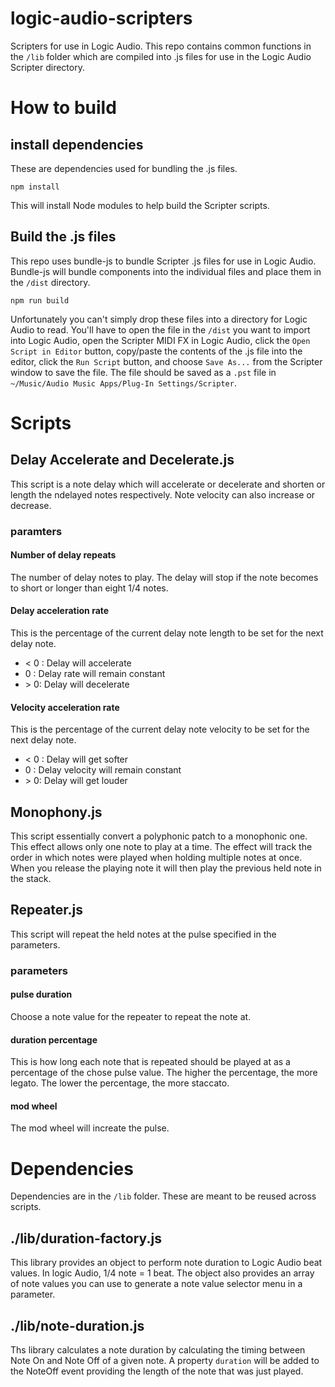 # logic-audio-scripters
Scripters for use in Logic Audio.  This repo contains common functions in the `/lib` folder which are compiled into .js files for use in the Logic Audio Scripter directory.  

# How to build

## install dependencies

These are dependencies used for bundling the .js files.

```
npm install
```

This will install Node modules to help build the Scripter scripts.

## Build the .js files

This repo uses bundle-js to bundle Scripter .js files for use in Logic Audio.  Bundle-js will bundle components into the individual files and place them in the `/dist` directory.

```
npm run build
```
Unfortunately you can't simply drop these files into a directory for Logic Audio to read.  You'll have to open the file in the `/dist` you want to import into Logic Audio, open the Scripter MIDI FX in Logic Audio, click the `Open Script in Editor` button, copy/paste the contents of the .js file into the editor, click the `Run Script` button, and choose `Save As...` from the Scripter window to save the file. The file should be saved as a `.pst` file in `~/Music/Audio Music Apps/Plug-In Settings/Scripter`.

# Scripts
## Delay Accelerate and Decelerate.js
This script is a note delay which will accelerate or decelerate and shorten or length the ndelayed notes respectively.  Note velocity can also increase or decrease. 

### paramters

#### Number of delay repeats
The number of delay notes to play.  The delay will stop if the note becomes to short or longer than eight 1/4 notes.

#### Delay acceleration rate
This is the percentage of the current delay note length to be set for the next delay note.

* < 0 : Delay will accelerate
* 0 : Delay rate will remain constant
* \> 0: Delay will decelerate

#### Velocity acceleration rate
This is the percentage of the current delay note velocity to be set for the next delay note.

* < 0 : Delay will get softer
* 0 : Delay velocity will remain constant
* \> 0: Delay will get louder

## Monophony.js
This script essentially convert a polyphonic patch to a monophonic one.  This effect allows only one note to play at a time.  The effect will track the order in which notes were played when holding multiple notes at once.  When you release the playing note it will then play the previous held note in the stack.

## Repeater.js
This script will repeat the held notes at the pulse specified in the parameters.

### parameters

#### pulse duration
Choose a note value for the repeater to repeat the note at.

#### duration percentage

This is how long each note that is repeated should be played at as a percentage of the chose pulse value.  The higher the percentage, the more legato.  The lower the percentage, the more staccato.

#### mod wheel

The mod wheel will increate the pulse.

# Dependencies

Dependencies are in the `/lib` folder.  These are meant to be reused across scripts.

## ./lib/duration-factory.js

This library provides an object to perform note duration to Logic Audio beat values.  In logic Audio, 1/4 note = 1 beat.  The object also provides an array of note values you can use to generate a note value selector menu in a parameter.

## ./lib/note-duration.js

Ths library calculates a note duration by calculating the timing between Note On and Note Off of a given note.  A property `duration` will be added to the NoteOff event providing the length of the note that was just played.